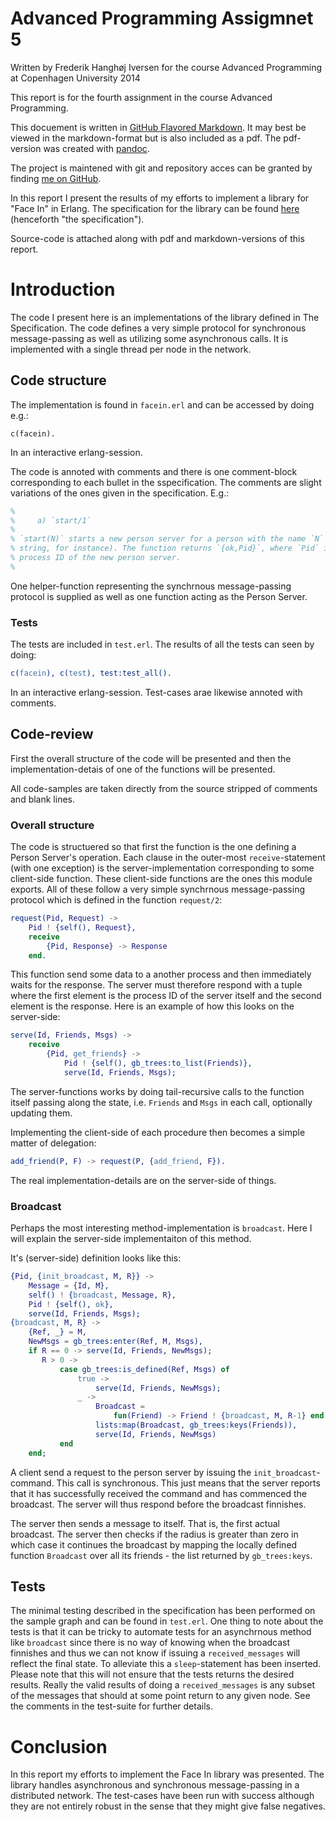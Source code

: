 # Advanced Programming Assigmnet 5

Written by Frederik Hanghøj Iversen
for the course Advanced Programming
at Copenhagen University 2014

This report is for the fourth assignment in the course Advanced Programming.

This docuement is written in [GitHub Flavored Markdown](https://help.github.com/articles/github-flavored-markdown). It may best be viewed in the markdown-format but is also included as a pdf. The pdf-version was created with [pandoc](http://johnmacfarlane.net/pandoc/).

The project is maintened with git and repository acces can be granted by finding [me on GitHub](https://github.com/fredefox).

In this report I present the results of my efforts to implement a library for "Face In" in Erlang. The specification for the library can be found [here](http://www.diku.dk/~kflarsen/ap-e2014/facein/communication-facein.html) (henceforth "the specification").

Source-code is attached along with pdf and markdown-versions of this report.

# Introduction
The code I present here is an implementations of the library defined in The Specification. The code defines a very simple protocol for synchronous message-passing as well as utilizing some asynchronous calls. It is implemented with a single thread per node in the network.

## Code structure
The implementation is found in `facein.erl` and can be accessed by doing e.g.:

```
c(facein).
```

In an interactive erlang-session.

The code is annoted with comments and there is one comment-block corresponding to each bullet in the sspecification. The comments are slight variations of the ones given in the specification. E.g.: 

```erlang
%
%     a) `start/1`
%
% `start(N)` starts a new person server for a person with the name `N` (a
% string, for instance). The function returns `{ok,Pid}`, where `Pid` is the
% process ID of the new person server.
%
```

One helper-function representing the synchrnous message-passing protocol is supplied as well as one function acting as the Person Server.

### Tests
The tests are included in `test.erl`. The results of all the tests can seen by doing:

```erlang
c(facein), c(test), test:test_all().
```

In an interactive erlang-session. Test-cases arae likewise annoted with comments.

## Code-review
First the overall structure of the code will be presented and then the implementation-detais of one of the functions will be presented.

All code-samples are taken directly from the source stripped of comments and blank lines.

### Overall structure
The code is structuered so that first the function is the one defining a Person Server's operation. Each clause in the outer-most `receive`-statement (with one exception) is the server-implementation corresponding to some client-side function. These client-side functions are the ones this module exports. All of these follow a very simple synchrnous message-passing protocol which is defined in the function `request/2`:

```erlang
request(Pid, Request) ->
    Pid ! {self(), Request},
    receive
        {Pid, Response} -> Response
    end.
```

This function send some data to a another process and then immediately waits for the response. The server must therefore respond with a tuple where the first element is the process ID of the server itself and the second element is the response. Here is an example of how this looks on the server-side:

```erlang
serve(Id, Friends, Msgs) ->
    receive
        {Pid, get_friends} ->
            Pid ! {self(), gb_trees:to_list(Friends)},
            serve(Id, Friends, Msgs);
```

The server-functions works by doing tail-recursive calls to the function itself passing along the state, i.e. `Friends` and `Msgs` in each call, optionally updating them.

Implementing the client-side of each procedure then becomes a simple matter of delegation:

```erlang
add_friend(P, F) -> request(P, {add_friend, F}).
```

The real implementation-details are on the server-side of things.

### Broadcast
Perhaps the most interesting method-implementation is `broadcast`. Here I will explain the server-side implementaiton of this method.

It's (server-side) definition looks like this:

```erlang
{Pid, {init_broadcast, M, R}} ->
	Message = {Id, M},
	self() ! {broadcast, Message, R},
	Pid ! {self(), ok},
	serve(Id, Friends, Msgs);
{broadcast, M, R} ->
	{Ref, _} = M,
	NewMsgs = gb_trees:enter(Ref, M, Msgs),
	if R == 0 -> serve(Id, Friends, NewMsgs);
	   R > 0 ->
		   case gb_trees:is_defined(Ref, Msgs) of
			   true ->
				   serve(Id, Friends, NewMsgs);
			   _ ->
				   Broadcast =
					   fun(Friend) -> Friend ! {broadcast, M, R-1} end,
				   lists:map(Broadcast, gb_trees:keys(Friends)),
				   serve(Id, Friends, NewMsgs)
		   end
	end;
```

A client send a request to the person server by issuing the `init_broadcast`-command. This call is synchronous. This just means that the server reports that it has successfully received the command and has commenced the broadcast. The server will thus respond before the broadcast finnishes.

The server then sends a message to itself. That is, the first actual broadcast. The server then checks if the radius is greater than zero in which case it continues the broadcast by mapping the locally defined function `Broadcast` over all its friends - the list returned by `gb_trees:keys`.

## Tests
The minimal testing described in the specification has been performed on the sample graph and can be found in `test.erl`. One thing to note about the tests is that it can be tricky to automate tests for an asynchrnous method like `broadcast` since there is no way of knowing when the broadcast finnishes and thus we can not know if issuing a `received_messages` will reflect the final state. To alleviate this a `sleep`-statement has been inserted. Please note that this will not ensure that the tests returns the desired results. Really the valid results of doing a `received_messages` is any subset of the messages that should at some point return to any given node. See the comments in the test-suite for further details.

# Conclusion
In this report my efforts to implement the Face In library was presented. The library handles asynchronous and synchronous message-passing in a distributed network. The test-cases have been run with success although they are not entirely robust in the sense that they might give false negatives.
